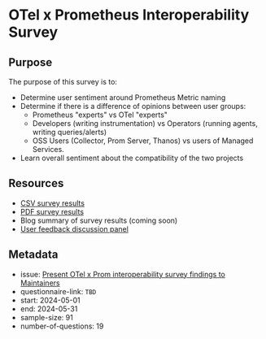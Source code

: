 # OTel x Prometheus Interoperability Survey

## Purpose

The purpose of this survey is to:
* Determine user sentiment around Prometheus Metric naming
* Determine if there is a difference of opinions between user groups:
    * Prometheus "experts" vs OTel "experts"
    * Developers (writing instrumentation) vs Operators (running agents, writing queries/alerts)
    * OSS Users (Collector, Prom Server, Thanos) vs users of Managed Services.
* Learn overall sentiment about the compatibility of the two projects

## Resources

* [CSV survey results](/end-user-surveys/otel-prom-interoperability/otel-prom-interoperability-survey.csv)
* [PDF survey results](/end-user-surveys/otel-prom-interoperability/otel-prom-interoperability-survey.pdf)
* Blog summary of survey results (coming soon)
* [User feedback discussion panel](https://youtu.be/9a3ctZhJj-o?si=nny52gTr-8gDJ77L)

## Metadata

* issue: [Present OTel x Prom interoperability survey findings to Maintainers](https://github.com/open-telemetry/sig-end-user/issues/24)
* questionnaire-link: `TBD`
* start: 2024-05-01
* end: 2024-05-31
* sample-size: 91
* number-of-questions: 19
